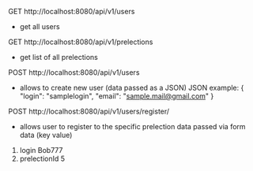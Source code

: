GET http://localhost:8080/api/v1/users 
- get all users

GET http://localhost:8080/api/v1/prelections 
- get list of all prelections

POST http://localhost:8080/api/v1/users 
- allows to create new user (data passed as a JSON)
JSON example:
{
"login": "samplelogin",
"email": "sample.mail@gmail.com"
}

POST http://localhost:8080/api/v1/users/register/ 
- allows user to register to the specific prelection
data passed via form data (key value)
1. login Bob777
2. prelectionId 5

